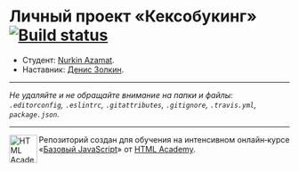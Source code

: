 # Личный проект «Кексобукинг» [![Build status][travis-image]][travis-url]

* Студент: [Nurkin Azamat](https://up.htmlacademy.ru/javascript/10/user/189072).
* Наставник: [Денис Золкин](https://up.htmlacademy.ru/javascript/10/user/31853).

---

_Не удаляйте и не обращайте внимание на папки и файлы:_<br>
_`.editorconfig`, `.eslintrc`, `.gitattributes`, `.gitignore`, `.travis.yml`, `package.json`._

---

<a href="https://htmlacademy.ru/intensive/javascript"><img align="left" width="50" height="50" title="HTML Academy" src="https://up.htmlacademy.ru/static/img/intensive/javascript/logo-for-github.svg"></a>

Репозиторий создан для обучения на интенсивном онлайн‑курсе «[Базовый JavaScript](https://htmlacademy.ru/intensive/javascript)» от [HTML Academy](https://htmlacademy.ru).

[travis-image]: https://travis-ci.org/htmlacademy-javascript/189072-keksobooking.svg?branch=master
[travis-url]: https://travis-ci.org/htmlacademy-javascript/189072-keksobooking

